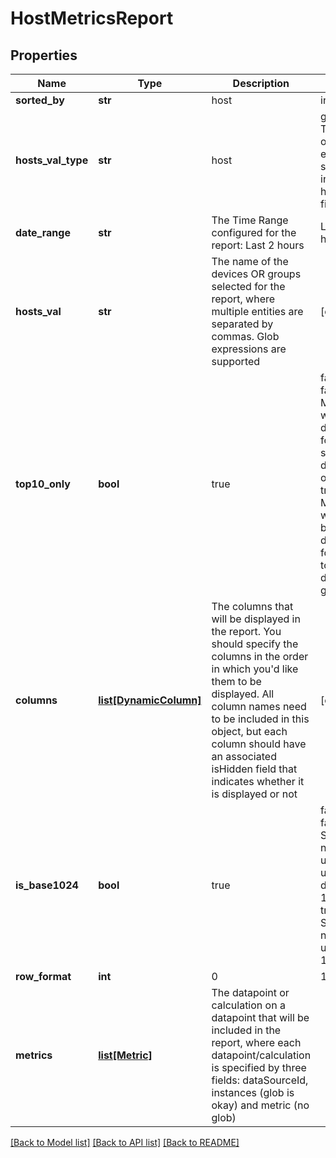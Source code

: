 # HostMetricsReport

## Properties
Name | Type | Description | Notes
------------ | ------------- | ------------- | -------------
**sorted_by** | **str** | host | instance | metric host: Information displayed in the report will be sorted by device instance: Information displayed in the report will be sorted by instance metric: Information displayed in the report will be sorted by datapoint (metric) | 
**hosts_val_type** | **str** | host | group. The type of entities specified in the hostsVal field | 
**date_range** | **str** | The Time Range configured for the report: Last 2 hours | Last 24 hours | Last calendar day | Last 7 days | Last 14 days | Last 30 days | Last calendar month | Last 365 days | Any custom date range in this format: YYYY-MM-dd hh:mm TO YYYY-MM-dd hh:mm | [optional] 
**hosts_val** | **str** | The name of the devices OR groups selected for the report, where multiple entities are separated by commas. Glob expressions are supported | [optional] 
**top10_only** | **bool** | true | false false: Metrics will be displayed for all selected devices or groups true: Metrics will only be displayed for the top ten device or groups | 
**columns** | [**list[DynamicColumn]**](DynamicColumn.md) | The columns that will be displayed in the report. You should specify the columns in the order in which you&#39;d like them to be displayed. All column names need to be included in this object, but each column should have an associated isHidden field that indicates whether it is displayed or not | [optional] 
**is_base1024** | **bool** | true | false false: Scale the number using using default 1000  true: Scale the number using 1024 | 
**row_format** | **int** | 0 | 1 | 2 | 3 0: Text only - metrics will be displayed in a tabular format. 1: One graph per device - metrics will be displayed in a tabular format and one graph will be displayed per device. 2: One graph per instance - metrics will be displayed in a tabular format and one graph will be displayed per instance. 3: One graph per datapoint - metrics will be displayed in a tabular format and one graph will be displayed per datapoint. | 
**metrics** | [**list[Metric]**](Metric.md) | The datapoint or calculation on a datapoint that will be included in the report, where each datapoint/calculation is specified by three fields: dataSourceId, instances (glob is okay) and metric (no glob) | 

[[Back to Model list]](../README.md#documentation-for-models) [[Back to API list]](../README.md#documentation-for-api-endpoints) [[Back to README]](../README.md)


